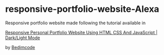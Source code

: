 # responsive-portfolio-website-Alexa

Responsive portfolio website made following the tutorial available in 

[Responsive Personal Portfolio Website Using HTML CSS And JavaScript | Dark/Light Mode](https://www.youtube.com/watch?v=27JtRAI3QO8)


by [Bedimcode](https://www.youtube.com/c/Bedimcode)

